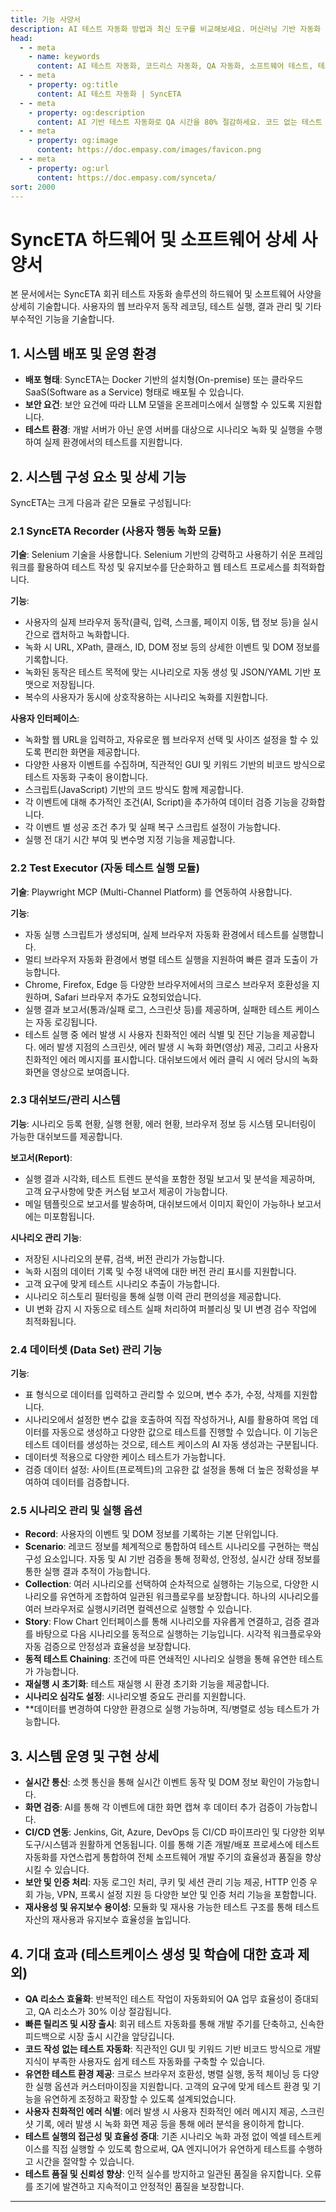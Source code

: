 ```yaml
---
title: 기능 사양서
description: AI 테스트 자동화 방법과 최신 도구를 비교해보세요. 머신러닝 기반 자동화 테스트로 QA 효율성을 높이는 방법을 알아봅니다.
head:
  - - meta
    - name: keywords
      content: AI 테스트 자동화, 코드리스 자동화, QA 자동화, 소프트웨어 테스트, 테스트 시나리오 생성, 코드리스 테스트, 자연어 테스트, 테스트 자동화 도구, 테스트 자동화 플랫폼, 테스트 효율화, Playwright , Selenium , QAOps, TestOps, Shift-Left 테스트, Shift‑Right 테스트
  - - meta
    - property: og:title
      content: AI 테스트 자동화 | SyncETA
  - - meta
    - property: og:description
      content: AI 기반 테스트 자동화로 QA 시간을 80% 절감하세요. 코드 없는 테스트 생성, 자연어 시나리오 작성, 다양한 플랫폼 지원으로 QA의 새로운 기준을 제시합니다.
  - - meta
    - property: og:image
      content: https://doc.empasy.com/images/favicon.png
  - - meta
    - property: og:url
      content: https://doc.empasy.com/synceta/
sort: 2000
---
```


# SyncETA 하드웨어 및 소프트웨어 상세 사양서

본 문서에서는 SyncETA 회귀 테스트 자동화 솔루션의 하드웨어 및 소프트웨어 사양을 상세히 기술합니다.
사용자의 웹 브라우저 동작 레코딩, 테스트 실행, 결과 관리 및 기타 부수적인 기능을 기술합니다.

## 1. 시스템 배포 및 운영 환경

- **배포 형태**: SyncETA는 Docker 기반의 설치형(On-premise) 또는 클라우드 SaaS(Software as a Service) 형태로 배포될 수 있습니다.
- **보안 요건**: 보안 요건에 따라 LLM 모델을 온프레미스에서 실행할 수 있도록 지원합니다.
- **테스트 환경**: 개발 서버가 아닌 운영 서버를 대상으로 시나리오 녹화 및 실행을 수행하여 실제 환경에서의 테스트를 지원합니다.

## 2. 시스템 구성 요소 및 상세 기능

SyncETA는 크게 다음과 같은 모듈로 구성됩니다:

### 2.1 SyncETA Recorder (사용자 행동 녹화 모듈)

**기술**: Selenium 기술을 사용합니다. Selenium 기반의 강력하고 사용하기 쉬운 프레임워크를 활용하여 테스트 작성 및 유지보수를 단순화하고 웹 테스트 프로세스를 최적화합니다.

**기능**:

- 사용자의 실제 브라우저 동작(클릭, 입력, 스크롤, 페이지 이동, 탭 정보 등)을 실시간으로 캡처하고 녹화합니다.
- 녹화 시 URL, XPath, 클래스, ID, DOM 정보 등의 상세한 이벤트 및 DOM 정보를 기록합니다.
- 녹화된 동작은 테스트 목적에 맞는 시나리오로 자동 생성 및 JSON/YAML 기반 포맷으로 저장됩니다.
- 복수의 사용자가 동시에 상호작용하는 시나리오 녹화를 지원합니다.

**사용자 인터페이스**:

- 녹화할 웹 URL을 입력하고, 자유로운 웹 브라우저 선택 및 사이즈 설정을 할 수 있도록 편리한 화면을 제공합니다.
- 다양한 사용자 이벤트를 수집하며, 직관적인 GUI 및 키워드 기반의 비코드 방식으로 테스트 자동화 구축이 용이합니다.
- 스크립트(JavaScript) 기반의 코드 방식도 함께 제공합니다.
- 각 이벤트에 대해 추가적인 조건(AI, Script)을 추가하여 데이터 검증 기능을 강화합니다.
- 각 이벤트 별 성공 조건 추가 및 실패 복구 스크립트 설정이 가능합니다.
- 실행 전 대기 시간 부여 및 변수명 지정 기능을 제공합니다.

### 2.2 Test Executor (자동 테스트 실행 모듈)

**기술**: Playwright MCP (Multi-Channel Platform) 를 연동하여 사용합니다.

**기능**:

- 자동 실행 스크립트가 생성되며, 실제 브라우저 자동화 환경에서 테스트를 실행합니다.
- 멀티 브라우저 자동화 환경에서 병렬 테스트 실행을 지원하여 빠른 결과 도출이 가능합니다.
- Chrome, Firefox, Edge 등 다양한 브라우저에서의 크로스 브라우저 호환성을 지원하며, Safari 브라우저 추가도 요청되었습니다.
- 실행 결과 보고서(통과/실패 로그, 스크린샷 등)를 제공하며, 실패한 테스트 케이스는 자동 로깅됩니다.
- 테스트 실행 중 에러 발생 시 사용자 친화적인 에러 식별 및 진단 기능을 제공합니다. 에러 발생 지점의 스크린샷, 에러 발생 시 녹화 화면(영상) 제공, 그리고 사용자 친화적인 에러 메시지를 표시합니다. 대쉬보드에서 에러 클릭 시 에러 당시의 녹화 화면을 영상으로 보여줍니다.

### 2.3 대쉬보드/관리 시스템

**기능**: 시나리오 등록 현황, 실행 현황, 에러 현황, 브라우저 정보 등 시스템 모니터링이 가능한 대쉬보드를 제공합니다.

**보고서(Report)**:

- 실행 결과 시각화, 테스트 트렌드 분석을 포함한 정밀 보고서 및 분석을 제공하며, 고객 요구사항에 맞춘 커스텀 보고서 제공이 가능합니다.
- 메일 템플릿으로 보고서를 발송하며, 대쉬보드에서 이미지 확인이 가능하나 보고서에는 미포함됩니다.

**시나리오 관리 기능**:

- 저장된 시나리오의 분류, 검색, 버전 관리가 가능합니다.
- 녹화 시점의 데이터 기록 및 수정 내역에 대한 버전 관리 표시를 지원합니다.
- 고객 요구에 맞게 테스트 시나리오 추출이 가능합니다.
- 시나리오 히스토리 필터링을 통해 실행 이력 관리 편의성을 제공합니다.
- UI 변화 감지 시 자동으로 테스트 실패 처리하여 퍼블리싱 및 UI 변경 검수 작업에 최적화됩니다.

### 2.4 데이터셋 (Data Set) 관리 기능

**기능**:

- 표 형식으로 데이터를 입력하고 관리할 수 있으며, 변수 추가, 수정, 삭제를 지원합니다.
- 시나리오에서 설정한 변수 값을 호출하여 직접 작성하거나, AI를 활용하여 목업 데이터를 자동으로 생성하고 다양한 값으로 테스트를 진행할 수 있습니다. 이 기능은 테스트 데이터를 생성하는 것으로, 테스트 케이스의 AI 자동 생성과는 구분됩니다.
- 데이터셋 적용으로 다양한 케이스 테스트가 가능합니다.
- 검증 데이터 설정: 사이트(프로젝트)의 고유한 값 설정을 통해 더 높은 정확성을 부여하여 데이터를 검증합니다.

### 2.5 시나리오 관리 및 실행 옵션

- **Record**: 사용자의 이벤트 및 DOM 정보를 기록하는 기본 단위입니다.
- **Scenario**: 레코드 정보를 체계적으로 통합하여 테스트 시나리오를 구현하는 핵심 구성 요소입니다. 자동 및 AI 기반 검증을 통해 정확성, 안정성, 실시간 상태 정보를 통한 실행 결과 추적이 가능합니다.
- **Collection**: 여러 시나리오를 선택하여 순차적으로 실행하는 기능으로, 다양한 시나리오를 유연하게 조합하여 일관된 워크플로우를 보장합니다. 하나의 시나리오를 여러 브라우저로 실행시키려면 컬렉션으로 실행할 수 있습니다.
- **Story**: Flow Chart 인터페이스를 통해 시나리오를 자유롭게 연결하고, 검증 결과를 바탕으로 다음 시나리오를 동적으로 실행하는 기능입니다. 시각적 워크플로우와 자동 검증으로 안정성과 효율성을 보장합니다.
- **동적 테스트 Chaining**: 조건에 따른 연쇄적인 시나리오 실행을 통해 유연한 테스트가 가능합니다.
- **재실행 시 초기화**: 테스트 재실행 시 환경 초기화 기능을 제공합니다.
- **시나리오 심각도 설정**: 시나리오별 중요도 관리를 지원합니다.
- \*\*데이터를 변경하여 다양한 환경으로 실행 가능하며, 직/병렬로 성능 테스트가 가능합니다.

## 3. 시스템 운영 및 구현 상세

- **실시간 통신**: 소켓 통신을 통해 실시간 이벤트 동작 및 DOM 정보 확인이 가능합니다.
- **화면 검증**: AI를 통해 각 이벤트에 대한 화면 캡쳐 후 데이터 추가 검증이 가능합니다.
- **CI/CD 연동**: Jenkins, Git, Azure, DevOps 등 CI/CD 파이프라인 및 다양한 외부 도구/시스템과 원활하게 연동됩니다. 이를 통해 기존 개발/배포 프로세스에 테스트 자동화를 자연스럽게 통합하여 전체 소프트웨어 개발 주기의 효율성과 품질을 향상시킬 수 있습니다.
- **보안 및 인증 처리**: 자동 로그인 처리, 쿠키 및 세션 관리 기능 제공, HTTP 인증 우회 가능, VPN, 프록시 설정 지원 등 다양한 보안 및 인증 처리 기능을 포함합니다.
- **재사용성 및 유지보수 용이성**: 모듈화 및 재사용 가능한 테스트 구조를 통해 테스트 자산의 재사용과 유지보수 효율성을 높입니다.

## 4. 기대 효과 (테스트케이스 생성 및 학습에 대한 효과 제외)

- **QA 리소스 효율화**: 반복적인 테스트 작업이 자동화되어 QA 업무 효율성이 증대되고, QA 리소스가 30% 이상 절감됩니다.
- **빠른 릴리즈 및 시장 출시**: 회귀 테스트 자동화를 통해 개발 주기를 단축하고, 신속한 피드백으로 시장 출시 시간을 앞당깁니다.
- **코드 작성 없는 테스트 자동화**: 직관적인 GUI 및 키워드 기반 비코드 방식으로 개발 지식이 부족한 사용자도 쉽게 테스트 자동화를 구축할 수 있습니다.
- **유연한 테스트 환경 제공**: 크로스 브라우저 호환성, 병렬 실행, 동적 체이닝 등 다양한 실행 옵션과 커스터마이징을 지원합니다. 고객의 요구에 맞게 테스트 환경 및 기능을 유연하게 조정하고 확장할 수 있도록 설계되었습니다.
- **사용자 친화적인 에러 식별**: 에러 발생 시 사용자 친화적인 에러 메시지 제공, 스크린샷 기록, 에러 발생 시 녹화 화면 제공 등을 통해 에러 분석을 용이하게 합니다.
- **테스트 실행의 접근성 및 효율성 증대**: 기존 시나리오 녹화 과정 없이 엑셀 테스트케이스를 직접 실행할 수 있도록 함으로써, QA 엔지니어가 유연하게 테스트를 수행하고 시간을 절약할 수 있습니다.
- **테스트 품질 및 신뢰성 향상**: 인적 실수를 방지하고 일관된 품질을 유지합니다. 오류를 조기에 발견하고 지속적이고 안정적인 품질을 보장합니다.

---

